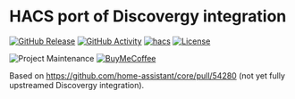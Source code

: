 # HACS port of Discovergy integration

[![GitHub Release][releases-shield]][releases]
[![GitHub Activity][commits-shield]][commits]
[![hacs][hacsbadge]][hacs]
[![License][license-shield]](LICENSE)

![Project Maintenance][maintenance-shield]
[![BuyMeCoffee][buymecoffeebadge]][buymecoffee]

Based on https://github.com/home-assistant/core/pull/54280 (not yet fully upstreamed Discovergy integration).


[buymecoffee]: https://www.buymeacoffee.com/schlac
[buymecoffeebadge]: https://img.shields.io/badge/buy%20me%20a%20coffee-donate-yellow.svg?style=for-the-badge

[commits-shield]: https://img.shields.io/github/commit-activity/y/schlac/hacs-integration-discovergy.svg?style=for-the-badge
[commits]: https://github.com/schlac/hacs-integration-discovergy/commits/main
[hacs]: https://github.com/schlac/hacs-integration-discovergy
[hacsbadge]: https://img.shields.io/badge/HACS-Custom-orange.svg?style=for-the-badge

[license-shield]: https://img.shields.io/github/license/schlac/hacs-integration-discovergy.svg?style=for-the-badge

[maintenance-shield]: https://img.shields.io/badge/maintainer-schlac-blue.svg?style=for-the-badge
[releases-shield]: https://img.shields.io/github/release/schlac/hacs-integration-discovergy.svg?style=for-the-badge
[releases]: https://github.com/schlac/hacs-integration-discovergy/releases
